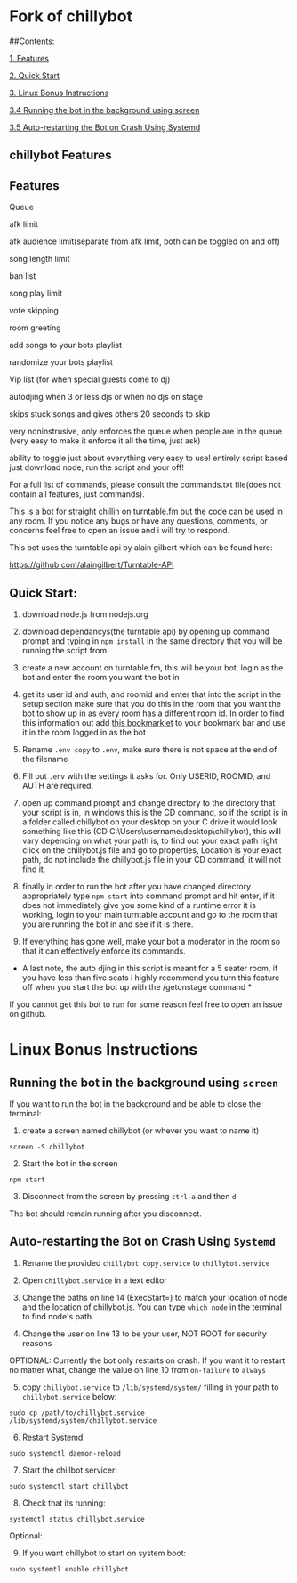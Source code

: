# Fork of chillybot

##Contents: 

[1. Features](https://github.com/jaycammarano/chillybot#features)

[2. Quick Start](https://github.com/jaycammarano/chillybot#quick-start)

[3. Linux Bonus Instructions](https://github.com/jaycammarano/chillybot#linux-bonus-instructions)

[3.4 Running the bot in the background using screen](https://github.com/jaycammarano/chillybot#running-the-bot-in-the-background--using-screen)

[3.5 Auto-restarting the Bot on Crash Using Systemd](https://github.com/jaycammarano/chillybot#auto-restarting-the-bot-on-crash-using-systemd)


## chillybot Features
Features
---------------

Queue

afk limit

afk audience limit(separate from afk limit, both can be toggled on and off)

song length limit

ban list

song play limit

vote skipping

room greeting

add songs to your bots playlist

randomize your bots playlist

Vip list (for when special guests come to dj)

autodjing when 3 or less djs or when no djs on stage

skips stuck songs and gives others 20 seconds to skip

very noninstrusive, only enforces the queue when people are in the queue
(very easy to make it enforce it all the time, just ask)

ability to toggle just about everything
very easy to use! entirely script based just download node, run the script and your off!


For a full list of commands, please consult the commands.txt file(does not contain all features, just commands).


This is a bot for straight chillin on turntable.fm but the code can be used in any room.
If you notice any bugs or have any questions, comments, or concerns feel free to open an issue
and i will try to respond.

This bot uses the turntable api by alain gilbert which can be found here:

https://github.com/alaingilbert/Turntable-API


## Quick Start:
1. download node.js from nodejs.org

2. download dependancys(the turntable api) by opening up command prompt and typing in `npm install` in the same directory that you will be running the script from.

3. create a new account on turntable.fm, this will be your bot. login as the bot and enter the room you want the bot in

4. get its user id and auth, and roomid and enter that into the script in the setup section
   make sure that you do this in the room that you want the bot to show up in as every room 
   has a different room id. In order to find this information out add [this bookmarklet](http://alaingilbert.github.io/Turntable-API/bookmarklet.html) to
   your bookmark bar and use it in the room logged in as the bot 

5. Rename `.env copy` to `.env`, make sure there is not space at the end of the filename

6. Fill out `.env` with the settings it asks for. Only USERID, ROOMID, and AUTH are required.

6. open up command prompt and change directory to the directory that your script is in, in windows this is the CD command, so if the script is in a folder called chillybot on your desktop on your C drive it would look something like this (CD C:\Users\username\desktop\chillybot), this will vary depending on what your path is, to find out your exact path right click on the chillybot.js file and go to properties, Location is your exact path, do not include the chillybot.js file in your CD command, it will not find it.

7. finally in order to run the bot after you have changed directory appropriately type `npm start` into command prompt and hit enter, if it does not immediately give you some kind of a runtime error it is working, login to your main turntable account and go to the room that you are running the bot in and see if it is there.

8. If everything has gone well, make your bot a moderator in the room so that it can effectively enforce its commands.

* A last note, the auto djing in this script is meant for a 5 seater room, if you have less than five seats i highly recommend you turn this feature off when you start the bot up with the /getonstage command *

If you cannot get this bot to run for some reason feel free to open an issue on github.

# Linux Bonus Instructions

## Running the bot in the background  using `screen`

If you want to run the bot in the background and be able to close the terminal:

1. create a screen named chillybot (or whever you want to name it)

`screen -S chillybot`

2. Start the bot in the screen

`npm start`

3. Disconnect from the screen by pressing `ctrl-a` and then `d`

The bot should remain running after you disconnect.

## Auto-restarting the Bot on Crash Using `Systemd`

1. Rename the provided `chillybot copy.service` to `chillybot.service`

2. Open `chillybot.service` in a text editor

3. Change the paths on line 14 (ExecStart=) to match your location of node and the location of chillybot.js. You can type `which node` in the terminal to find node's path.

4. Change the user on line 13 to be your user, NOT ROOT for security reasons

OPTIONAL: Currently the bot only restarts on crash. If you want it to restart no matter what, change the value on line 10 from `on-failure` to `always`

5. copy `chillybot.service` to `/lib/systemd/system/` filling in your path to `chillybot.service` below:

`sudo cp /path/to/chillybot.service /lib/systemd/system/chillybot.service`

6. Restart Systemd:

`sudo systemctl daemon-reload`

7. Start the chillbot servicer:

`sudo systemctl start chillybot`

8. Check that its running:

`systemctl status chillybot.service`

Optional:

9. If you want chillybot to start on system boot:

`sudo systemtl enable chillybot`